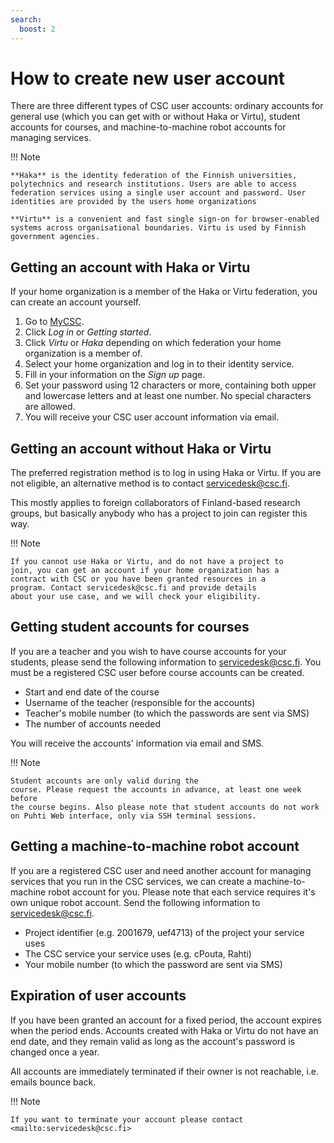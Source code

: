 ```yaml
---
search:
  boost: 2
---
```


# How to create new user account

There are three different types of CSC user accounts: ordinary accounts for general use (which you can get with or
without Haka or Virtu), student accounts for courses, and machine-to-machine robot accounts for managing services.

!!! Note

    **Haka** is the identity federation of the Finnish universities, polytechnics and research institutions. Users are able to access federation services using a single user account and password. User identities are provided by the users home organizations
    
    **Virtu** is a convenient and fast single sign-on for browser-enabled systems across organisational boundaries. Virtu is used by Finnish government agencies.

## Getting an account with Haka or Virtu

If your home organization is a member of the Haka or Virtu federation, you
can create an account yourself.

1. Go to [MyCSC](http://my.csc.fi).
1. Click _Log in_ or _Getting started_.
1. Click _Virtu_ or _Haka_ depending on which federation your home
organization is a member of.
1. Select your home organization and log in to their identity service.
1. Fill in your information on the _Sign up_ page.
1. Set your password using 12 characters or more, containing both upper
and lowercase letters and at least one number. No special characters are
allowed.
1. You will receive your CSC user account information via email.

## Getting an account without Haka or Virtu

The preferred registration method is to log in using Haka or
Virtu. If you are not eligible, an alternative method is to contact servicedesk@csc.fi.

This mostly applies to foreign collaborators of Finland-based research
groups, but basically anybody who has a project to join can register
this way.

!!! Note

    If you cannot use Haka or Virtu, and do not have a project to
    join, you can get an account if your home organization has a
    contract with CSC or you have been granted resources in a
    program. Contact servicedesk@csc.fi and provide details
    about your use case, and we will check your eligibility.

## Getting student accounts for courses

If you are a teacher and you wish to have course accounts for your
students, please send the following information to servicedesk@csc.fi. You must be a
registered CSC user before course accounts can be created.

* Start and end date of the course
* Username of the teacher (responsible for the accounts)
* Teacher's mobile number (to which the passwords are sent via SMS)
* The number of accounts needed

You will receive the accounts' information via email and SMS.

!!! Note

    Student accounts are only valid during the
    course. Please request the accounts in advance, at least one week before
    the course begins. Also please note that student accounts do not work on Puhti Web interface, only via SSH terminal sessions.

## Getting a machine-to-machine robot account

If you are a registered CSC user and need another account for managing
services that you run in the CSC services, we can create a
machine-to-machine robot account for you. Please note that each service requires it's own unique robot account. Send the following
information to servicedesk@csc.fi.

* Project identifier (e.g. 2001679, uef4713) of the project your
  service uses
* The CSC service your service uses (e.g. cPouta, Rahti)
* Your mobile number (to which the password are sent via SMS)

## Expiration of user accounts

If you have been granted an account for a fixed period, the account expires when the period ends. Accounts created with Haka or Virtu do not have an end date, and they remain valid as long as the account's password is changed once a year.

All accounts are immediately terminated if their owner is not reachable, i.e. emails bounce back.

!!! Note

    If you want to terminate your account please contact <mailto:servicedesk@csc.fi>
